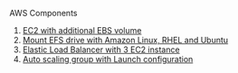 AWS Components
1. [EC2 with additional EBS volume](https://github.com/roychandrasekhar/aws-components/tree/main/ec2-with-additional-ebs-volume)
2. [Mount EFS drive with Amazon Linux, RHEL and Ubuntu](https://github.com/roychandrasekhar/aws-components/tree/main/mount-EFS-with-RHEL-ubuntu-Amazon-linux)
3. [Elastic Load Balancer with 3 EC2 instance](https://github.com/roychandrasekhar/aws-components/tree/main/elastic-load-balancer-with-3-ec2-instance)
4. [Auto scaling group with Launch configuration](https://github.com/roychandrasekhar/aws-components/tree/main/auto-scaling-group-with-launch-configuration)
